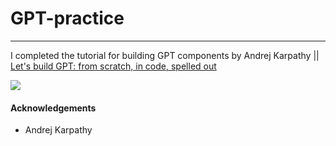 # GPT-practice
---
I completed the tutorial for building GPT components by Andrej Karpathy || [Let's build GPT: from scratch, in code, spelled out](https://www.youtube.com/watch?v=kCc8FmEb1nY&t=982s)


[<img src="https://fireflies.ai/blog/content/images/2022/12/What-is-GPT.jpg">](gpt-image)

#### Acknowledgements 
* Andrej Karpathy
